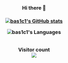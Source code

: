 <div align="center">
<h3>Hi there 👋<h3>

[![bas1c1's GitHub stats](https://github-readme-stats.vercel.app/api?username=bas1c1&hide_border=true&show_icons=true&text_color=000&icon_color=000&bg_color=0,ea6161,ffc64d,fffc4d,52fa5a&theme=graywhite)](https://github.com/anuraghazra/github-readme-stats)

![bas1c1's Languages](https://github-readme-stats.vercel.app/api/top-langs/?username=bas1c1&hide=html&langs_count=5&hide_title=true&hide_border=true&layout=compact&text_color=000&icon_color=fff&bg_color=0,52fa5a,4dfcff,c64dff&theme=graywhite)

<br>Visitor count</br>
<img src="https://profile-counter.glitch.me/bas1c1/count.svg" />
</div>
